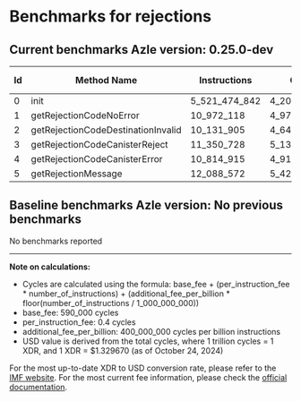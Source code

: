 # Benchmarks for rejections

## Current benchmarks Azle version: 0.25.0-dev

| Id  | Method Name                        | Instructions  | Cycles        | USD           | USD/Million Calls |
| --- | ---------------------------------- | ------------- | ------------- | ------------- | ----------------- |
| 0   | init                               | 5_521_474_842 | 4_209_179_936 | $0.0055968203 | $5_596.82         |
| 1   | getRejectionCodeNoError            | 10_972_118    | 4_978_847     | $0.0000066202 | $6.62             |
| 2   | getRejectionCodeDestinationInvalid | 10_131_905    | 4_642_762     | $0.0000061733 | $6.17             |
| 3   | getRejectionCodeCanisterReject     | 11_350_728    | 5_130_291     | $0.0000068216 | $6.82             |
| 4   | getRejectionCodeCanisterError      | 10_814_915    | 4_915_966     | $0.0000065366 | $6.53             |
| 5   | getRejectionMessage                | 12_088_572    | 5_425_428     | $0.0000072140 | $7.21             |

## Baseline benchmarks Azle version: No previous benchmarks

No benchmarks reported

---

**Note on calculations:**

- Cycles are calculated using the formula: base_fee + (per_instruction_fee \* number_of_instructions) + (additional_fee_per_billion \* floor(number_of_instructions / 1_000_000_000))
- base_fee: 590_000 cycles
- per_instruction_fee: 0.4 cycles
- additional_fee_per_billion: 400_000_000 cycles per billion instructions
- USD value is derived from the total cycles, where 1 trillion cycles = 1 XDR, and 1 XDR = $1.329670 (as of October 24, 2024)

For the most up-to-date XDR to USD conversion rate, please refer to the [IMF website](https://www.imf.org/external/np/fin/data/rms_sdrv.aspx).
For the most current fee information, please check the [official documentation](https://internetcomputer.org/docs/current/developer-docs/gas-cost#execution).
